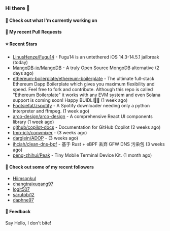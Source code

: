 ### Hi there 👋

#### 👷 Check out what I'm currently working on

#### 🔨 My recent Pull Requests


#### ⭐ Recent Stars

- [LinusHenze/Fugu14](https://github.com/LinusHenze/Fugu14) - Fugu14 is an untethered iOS 14.3-14.5.1 jailbreak (today)
- [MangoDB-io/MangoDB](https://github.com/MangoDB-io/MangoDB) - A truly Open Source MongoDB alternative (2 days ago)
- [ethereum-boilerplate/ethereum-boilerplate](https://github.com/ethereum-boilerplate/ethereum-boilerplate) - The ultimate full-stack Ethereum Dapp Boilerplate which gives you maximum flexibility and speed. Feel free to fork and contribute. Although this repo is called &#34;Ethereum Boilerplate&#34; it works with any EVM system and even Solana support is coming soon!  Happy BUIDL!👷‍♂️ (1 week ago)
- [Footsiefat/zspotify](https://github.com/Footsiefat/zspotify) - A Spotify downloader needing only a python interpreter and ffmpeg. (1 week ago)
- [arco-design/arco-design](https://github.com/arco-design/arco-design) - A comprehensive React UI components library (1 week ago)
- [github/copilot-docs](https://github.com/github/copilot-docs) - Documentation for GitHub Copilot (2 weeks ago)
- [tmp-iclr/convmixer](https://github.com/tmp-iclr/convmixer) -  (3 weeks ago)
- [darglein/ADOP](https://github.com/darglein/ADOP) -  (3 weeks ago)
- [ihciah/clean-dns-bpf](https://github.com/ihciah/clean-dns-bpf) - 基于 Rust &#43; eBPF 丢弃 GFW DNS 污染包 (3 weeks ago)
- [peng-zhihui/Peak](https://github.com/peng-zhihui/Peak) - Tiny Mobile Terminal Device Kit. (1 month ago)

#### 👯 Check out some of my recent followers

- [Hiimsonkul](https://github.com/Hiimsonkul)
- [changtraixuqang97](https://github.com/changtraixuqang97)
- [logit507](https://github.com/logit507)
- [sarutobi12](https://github.com/sarutobi12)
- [daphne97](https://github.com/daphne97)

#### 💬 Feedback

Say Hello, I don't bite!